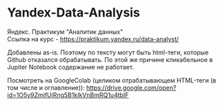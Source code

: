 # Yandex-Data-Analysis
Яндекс. Практикум "Аналитик данных"<br/>
Ссылка на курс - https://praktikum.yandex.ru/data-analyst/

Добавлены as-is. Поэтому по тексту могут быть html-теги, которые Github отказался обрабатывать. По этой же причине кликабельное в Jupiter Notebook содержание не работает.

Посмотреть на GoogleColab (целиком отрабатывающем HTML-теги (в том числе и оглавление)):
https://drive.google.com/open?id=1O5y9ZmjfUjRng5B1kIkVnBmRQ1u4tbIF
